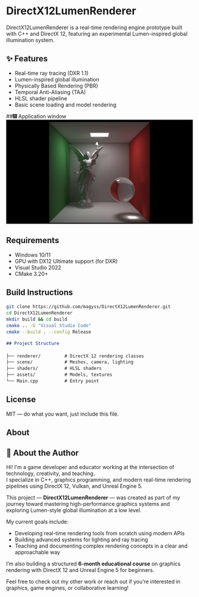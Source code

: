 # DirectX12LumenRenderer
DirectX12LumenRenderer is a real-time rendering engine prototype built with C++ and DirectX 12, featuring an experimental Lumen-inspired global illumination system.

## ✨ Features

- Real-time ray tracing (DXR 1.1)
- Lumen-inspired global illumination
- Physically Based Rendering (PBR)
- Temporal Anti-Aliasing (TAA)
- HLSL shader pipeline
- Basic scene loading and model rendering

##🎆 Application window
![Models with Ray-Tracing and Lumen lights, first screenshot](DirectX12LumenRenderer/render/screenshots/Lumen.jpg)


## Requirements

- Windows 10/11
- GPU with DX12 Ultimate support (for DXR)
- Visual Studio 2022
- CMake 3.20+

## Build Instructions

```bash
git clone https://github.com/magyss/DirectX12LumenRenderer.git
cd DirectX12LumenRenderer
mkdir build && cd build
cmake .. -G "Visual Studio Code"
cmake --build . --config Release
```

```markdown
## Project Structure

├── renderer/         # DirectX 12 rendering classes
├── scene/            # Meshes, camera, lighting
├── shaders/          # HLSL shaders
├── assets/           # Models, textures      
└── Main.cpp          # Entry point
```

## License

MIT — do what you want, just include this file.

## About

## 👤 About the Author

Hi! I'm a game developer and educator working at the intersection of technology, creativity, and teaching.  
I specialize in C++, graphics programming, and modern real-time rendering pipelines using DirectX 12, Vulkan, and Unreal Engine 5.

This project — **DirectX12LumenRenderer** — was created as part of my journey toward mastering high-performance graphics systems and exploring Lumen-style global illumination at a low level.

My current goals include:
- Developing real-time rendering tools from scratch using modern APIs
- Building advanced systems for lighting and ray tracing
- Teaching and documenting complex rendering concepts in a clear and approachable way

I’m also building a structured **6-month educational course** on graphics rendering with DirectX 12 and Unreal Engine 5 for beginners.

Feel free to check out my other work or reach out if you’re interested in graphics, game engines, or collaborative learning!


